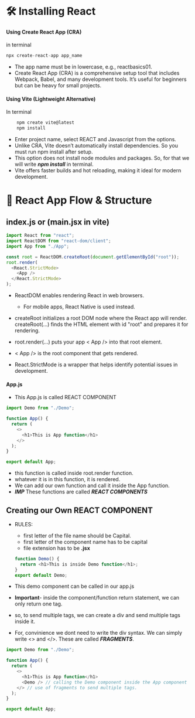 # 🛠️ Installing React

#### Using Create React App (CRA)

in terminal

```js
npx create-react-app app_name
```

- The app name must be in lowercase, e.g., reactbasics01.
- Create React App (CRA) is a comprehensive setup tool that includes Webpack, Babel, and many development tools. It’s useful for beginners but can be heavy for small projects.

#### Using Vite (Lightweight Alternative)

In terminal

```js
    npm create vite@latest
    npm install
```

- Enter project name, select REACT and Javascript from the options.
- Unlike CRA, Vite doesn’t automatically install dependencies. So you must run npm install after setup.
- This option does not install node modules and packages. So, for that we will write **_npm install_** in terminal.
- Vite offers faster builds and hot reloading, making it ideal for modern development.

# 🔄 React App Flow & Structure

## index.js or (main.jsx in vite)

```js
import React from "react";
import ReactDOM from "react-dom/client";
import App from "./App";

const root = ReactDOM.createRoot(document.getElementById("root"));
root.render(
  <React.StrictMode>
    <App />
  </React.StrictMode>
);
```

- ReactDOM enables rendering React in web browsers.

  - For mobile apps, React Native is used instead.

- createRoot initializes a root DOM node where the React app will render. createRoot(...) finds the HTML element with id "root" and prepares it for rendering.
- root.render(...) puts your app < App /> into that root element.

- < App /> is the root component that gets rendered.
- React.StrictMode is a wrapper that helps identify potential issues in development.

#### App.js

- This App.js is called REACT COMPONENT

```js
import Demo from "./Demo";

function App() {
  return (
    <>
      <h1>This is App function</h1>
    </>
  );
}

export default App;
```

- this function is called inside root.render function.
- whatever it is in this function, it is rendered.
- We can add our own function and call it inside the App function.
- **_IMP_** These functions are called **_REACT COMPONENTS_**

## Creating our Own REACT COMPONENT

- RULES:

  - first letter of the file name should be Capital.
  - first letter of the component name has to be capital
  - file extension has to be **.jsx**

  ```js
  function Demo() {
    return <h1>This is inside Demo function</h1>;
  }
  export default Demo;
  ```

- This demo component can be called in our app.js
- **Important**- inside the component/function return statement, we can only return one tag.
- so, to send multiple tags, we can create a div and send multiple tags inside it.
- For, convinience we dont need to write the div syntax. We can simply write <> and </>. These are called **_FRAGMENTS_**.

```js
import Demo from "./Demo";

function App() {
  return (
    <>
      <h1>This is App function</h1>
      <Demo /> // calling the Demo component inside the App component
    </> // use of fragments to send multiple tags.
  );
}

export default App;
```
